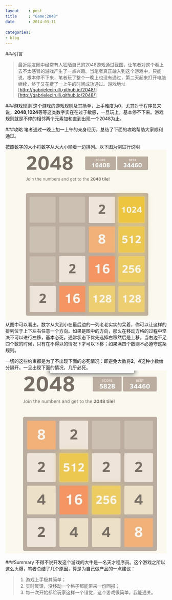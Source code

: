 ```yaml
---
layout    : post
title     : "Game:2048"
date      : 2014-03-11

categories:
- blog
---
```

###引言
>最近朋友圈中经常有人狂晒自己的2048游戏通过截图，让笔者对这个看上去不太感冒的游戏产生了一点兴趣。当笔者真正融入到这个游戏中，只能说，根本停不下来，笔者玩了整个一晚上也没有通过，第二天起来打开电脑继续，终于又花费了一上午的时间成功通过。游戏地址[http://gabrielecirulli.github.io/2048/][http://gabrielecirulli.github.io/2048/]

[http://gabrielecirulli.github.io/2048/]:[http://gabrielecirulli.github.io/2048/]

###游戏规则
这个游戏的游戏规则及其简单，上手难度为0，尤其对于程序员来说，**2048**,**1024**等等这类数字实在在过于敏感，一旦玩上，基本停不下来。游戏规则就是不停的相邻两个元素加和直到出现一个2048为止。

###攻略
笔者通过一晚上加一上午的亲身经历，总结了下面的攻略帮助大家顺利通过。

按照数字的大小将数字从大大小顺着一边排列。以下图为例进行说明
![截图](/images/blog6/1.jpg "截图")
从图中可以看出，数字从大到小在最后边的一列老老实实的呆着，你可以让这样的排列位于上下左右任意一个方向。如果是图中的方向，那么在移动方格的过程中坚决不可以进行左移，基本必死。通常状态下优先选择右移然后是上移，当右边不足四个数的时候，只有在不得以的情况下才可以下移；如果满四个数则不必遵守这条规则。

一切的这些约束都是为了不出现下面的必死情况：即避免大数将**2**，**4**这种小数给分隔开。一旦出现下面的情况，几乎必死。
![截图](/images/blog6/2.jpg "截图")

###Summary
不得不说开发这个游戏的大牛是一名天才程序员。这个游戏之所以这么火爆，笔者总结了几个原因，算是为自己做产品的一点建议：
> 1.   游戏上手极其简单；
> 2.   实时反馈，没移动一个格子都能带来一份回报；
> 3.   每一次开始都给玩家这样一个错觉，这个游戏很简单，我能通关。
